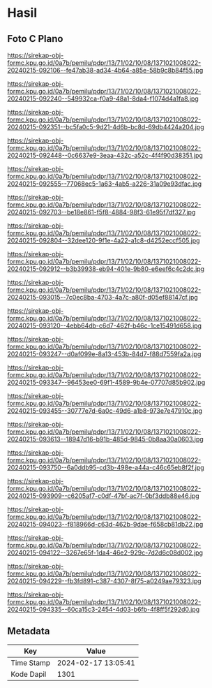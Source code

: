 # Hasil

## Foto C Plano

https://sirekap-obj-formc.kpu.go.id/0a7b/pemilu/pdpr/13/71/02/10/08/1371021008022-20240215-092106--fe47ab38-ad34-4b64-a85e-58b9c8b84f55.jpg

https://sirekap-obj-formc.kpu.go.id/0a7b/pemilu/pdpr/13/71/02/10/08/1371021008022-20240215-092240--549932ca-f0a9-48a1-8da4-f1074d4a1fa8.jpg

https://sirekap-obj-formc.kpu.go.id/0a7b/pemilu/pdpr/13/71/02/10/08/1371021008022-20240215-092351--bc5fa0c5-9d21-4d6b-bc8d-69db4424a204.jpg

https://sirekap-obj-formc.kpu.go.id/0a7b/pemilu/pdpr/13/71/02/10/08/1371021008022-20240215-092448--0c6637e9-3eaa-432c-a52c-4f4f90d38351.jpg

https://sirekap-obj-formc.kpu.go.id/0a7b/pemilu/pdpr/13/71/02/10/08/1371021008022-20240215-092555--77068ec5-1a63-4ab5-a226-31a09e93dfac.jpg

https://sirekap-obj-formc.kpu.go.id/0a7b/pemilu/pdpr/13/71/02/10/08/1371021008022-20240215-092703--be18e861-f5f8-4884-98f3-61e95f7df327.jpg

https://sirekap-obj-formc.kpu.go.id/0a7b/pemilu/pdpr/13/71/02/10/08/1371021008022-20240215-092804--32dee120-9f1e-4a22-a1c8-d4252eccf505.jpg

https://sirekap-obj-formc.kpu.go.id/0a7b/pemilu/pdpr/13/71/02/10/08/1371021008022-20240215-092912--b3b39938-eb94-401e-9b80-e6eef6c4c2dc.jpg

https://sirekap-obj-formc.kpu.go.id/0a7b/pemilu/pdpr/13/71/02/10/08/1371021008022-20240215-093015--7c0ec8ba-4703-4a7c-a80f-d05ef88147cf.jpg

https://sirekap-obj-formc.kpu.go.id/0a7b/pemilu/pdpr/13/71/02/10/08/1371021008022-20240215-093120--4ebb64db-c6d7-462f-b46c-1ce15491d658.jpg

https://sirekap-obj-formc.kpu.go.id/0a7b/pemilu/pdpr/13/71/02/10/08/1371021008022-20240215-093247--d0af099e-8a13-453b-84d7-f88d7559fa2a.jpg

https://sirekap-obj-formc.kpu.go.id/0a7b/pemilu/pdpr/13/71/02/10/08/1371021008022-20240215-093347--96453ee0-69f1-4589-9b4e-07707d85b902.jpg

https://sirekap-obj-formc.kpu.go.id/0a7b/pemilu/pdpr/13/71/02/10/08/1371021008022-20240215-093455--30777e7d-6a0c-49d6-a1b8-973e7e47910c.jpg

https://sirekap-obj-formc.kpu.go.id/0a7b/pemilu/pdpr/13/71/02/10/08/1371021008022-20240215-093613--18947d16-b91b-485d-9845-0b8aa30a0603.jpg

https://sirekap-obj-formc.kpu.go.id/0a7b/pemilu/pdpr/13/71/02/10/08/1371021008022-20240215-093750--6a0ddb95-cd3b-498e-a44a-c46c65eb8f2f.jpg

https://sirekap-obj-formc.kpu.go.id/0a7b/pemilu/pdpr/13/71/02/10/08/1371021008022-20240215-093909--c6205af7-c0df-47bf-ac7f-0bf3ddb88e46.jpg

https://sirekap-obj-formc.kpu.go.id/0a7b/pemilu/pdpr/13/71/02/10/08/1371021008022-20240215-094023--f818966d-c63d-462b-9dae-f658cb81db22.jpg

https://sirekap-obj-formc.kpu.go.id/0a7b/pemilu/pdpr/13/71/02/10/08/1371021008022-20240215-094122--3267e65f-1da4-46e2-929c-7d2d6c08d002.jpg

https://sirekap-obj-formc.kpu.go.id/0a7b/pemilu/pdpr/13/71/02/10/08/1371021008022-20240215-094229--fb3fd891-c387-4307-8f75-a0249ae79323.jpg

https://sirekap-obj-formc.kpu.go.id/0a7b/pemilu/pdpr/13/71/02/10/08/1371021008022-20240215-094335--60ca15c3-2454-4d03-b6fb-4f8ff5f292d0.jpg


## Metadata

| Key        | Value               |
| ---------- | ------------------- |
| Time Stamp | 2024-02-17 13:05:41 |
| Kode Dapil | 1301                |



